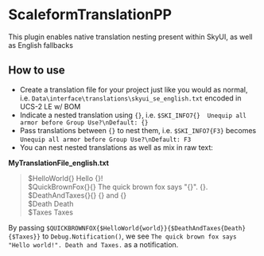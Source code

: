 # ScaleformTranslationPP

This plugin enables native translation nesting present within SkyUI, as well as English fallbacks

## How to use
* Create a translation file for your project just like you would as normal, i.e. `Data\interface\translations\skyui_se_english.txt` encoded in UCS-2 LE w/ BOM
* Indicate a nested translation using `{}`, i.e. `$SKI_INFO7{}	Unequip all armor before Group Use?\nDefault: {}`
* Pass translations between `{}` to nest them, i.e. `$SKI_INFO7{F3}` becomes `Unequip all armor before Group Use?\nDefault: F3`
* You can nest nested translations as well as mix in raw text:

**MyTranslationFile_english.txt**  
>$HelloWorld{}	Hello {}!  
>$QuickBrownFox{}{}	The quick brown fox says "{}". {}.  
>$DeathAndTaxes{}{}	{} and {}  
>$Death	Death  
>$Taxes	Taxes  

By passing `$QUICKBROWNFOX{$HelloWorld{world}}{$DeathAndTaxes{Death}{$Taxes}}` to `Debug.Notification()`, we see `The quick brown fox says "Hello world!". Death and Taxes.` as a notification.
